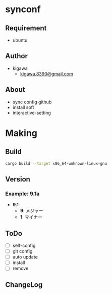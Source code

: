 # synconf

## Requirement

* ubuntu

## Author

* kigawa
    * kigawa.8390@gmail.com

## About

* sync config github
* install soft
* interactive-setting

# Making

## Build

```bash
cargo build --target x86_64-unknown-linux-gnu
```

## Version

### Example: 9.1a

* **9.1**
    * **9**: メジャー
    * **1**: マイナー

## ToDo

* [ ] self-config
* [ ] git config
* [ ] auto update
* [ ] install
* [ ] remove

## ChangeLog